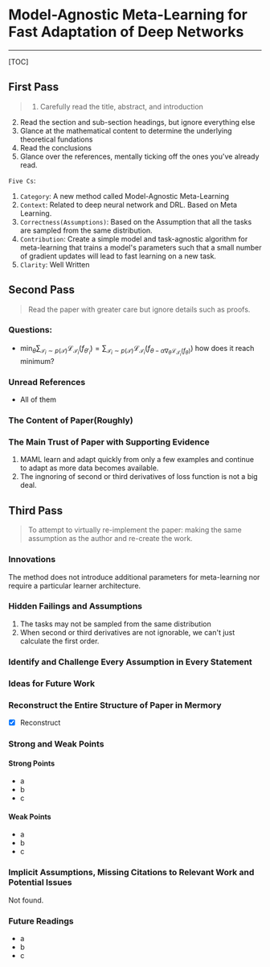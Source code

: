 # Model-Agnostic Meta-Learning for Fast Adaptation of Deep Networks

---

[TOC]

## First Pass
> 1. Carefully read the title, abstract, and introduction
2. Read the section and sub-section headings, but ignore everything else
3. Glance at the mathematical content to determine the underlying theoretical fundations
4. Read the conclusions
5. Glance over the references, mentally ticking off the ones you've already read.

`Five Cs`:
1. `Category`: A new method called Model-Agnostic Meta-Learning
2. `Context`: Related to deep neural network and DRL. Based on Meta Learning.
3. `Correctness(Assumptions)`: Based on the Assumption that all the tasks are sampled from the same distribution.
4. `Contribution`: Create a simple model and task-agnostic algorithm for meta-learning that trains a model's parameters such that a small number of gradient updates will lead to fast learning on a new task.
5. `Clarity`: Well Written


## Second Pass
> Read the paper with greater care but ignore details such as proofs.

### Questions:
* $\min_{\theta} \sum_{\mathcal{T}_i\sim p(\mathcal{T})}\mathcal{L}_{\mathcal{T}_i}(f_{\theta'_i})= 
\sum_{\mathcal{T}_i\sim p(\mathcal{T})}\mathcal{L}_{\mathcal{T}_i}(f_{\theta-\alpha\nabla_\theta\mathcal{L}_{\mathcal{T}_i}(f_\theta)})$
how does it reach minimum?


### Unread References
* All of them

### The Content of Paper(Roughly)


### The Main Trust of Paper with Supporting Evidence
1. MAML learn and adapt quickly from only a few examples and continue to adapt as more data becomes available.
2. The ingnoring of second or third derivatives of loss function is not a big deal.

## Third Pass
> To attempt to virtually re-implement the paper: making the same assumption as the author and re-create the work.

### Innovations
The method does not introduce additional parameters for meta-learning nor require a particular learner architecture.
### Hidden Failings and Assumptions
1. The tasks may not be sampled from the same distribution
2. When second or third derivatives are not ignorable, we can't just calculate the first order.

### Identify and Challenge Every Assumption in Every Statement

### Ideas for Future Work

### Reconstruct the Entire Structure of Paper in Mermory
- [x] Reconstruct

### Strong and Weak Points


#### Strong Points
* a
* b
* c

#### Weak Points
* a
* b
* c

### Implicit Assumptions, Missing Citations to Relevant Work and Potential Issues

Not found.

### Future Readings
* a
* b
* c


































